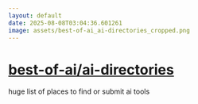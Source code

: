 ```yaml
---
layout: default
date: 2025-08-08T03:04:36.601261
image: assets/best-of-ai_ai-directories_cropped.png
---
```


# [best-of-ai/ai-directories](https://github.com/best-of-ai/ai-directories)

huge list of places to find or submit ai tools
